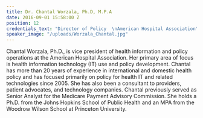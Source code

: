 ```yaml
---
title: Dr. Chantal Worzala, Ph.D, M.P.A
date: 2016-09-01 15:58:00 Z
position: 12
credentials_text: "Director of Policy  \nAmerican Hospital Association"
speaker_image: "/uploads/Worzala_Chantal.jpg"
---
```


Chantal Worzala, Ph.D., is vice president of health information and policy operations at the American Hospital Association. Her primary area of focus is health information technology (IT) use and policy development. Chantal has more than 20 years of experience in international and domestic health policy and has focused primarily on policy for health IT and related technologies since 2005. She has also been a consultant to providers, patient advocates, and technology companies. Chantal previously served as Senior Analyst for the Medicare Payment Advisory Commission. She holds a Ph.D. from the Johns Hopkins School of Public Health and an MPA from the Woodrow Wilson School at Princeton University.